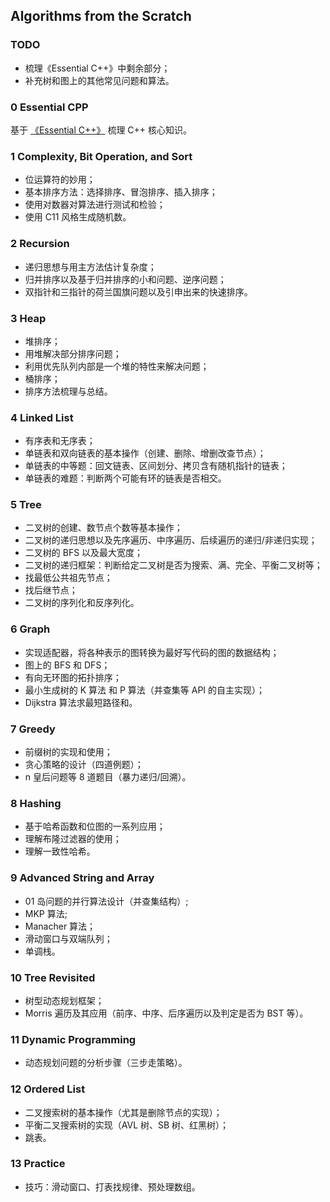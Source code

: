 ## Algorithms from the Scratch

### TODO

* 梳理《Essential C++》中剩余部分；
* 补充树和图上的其他常见问题和算法。

### 0 Essential CPP

基于 [《Essential C++》](https://www.amazon.sg/Essential-C-Stanley-B-Lippman/dp/0201485184) 梳理 C++ 核心知识。

### 1 Complexity, Bit Operation, and Sort

* 位运算符的妙用；
* 基本排序方法：选择排序、冒泡排序、插入排序；
* 使用对数器对算法进行测试和检验；
* 使用 C11 风格生成随机数。

### 2 Recursion

* 递归思想与用主方法估计复杂度；
* 归并排序以及基于归并排序的小和问题、逆序问题；
* 双指针和三指针的荷兰国旗问题以及引申出来的快速排序。

### 3 Heap

* 堆排序；
* 用堆解决部分排序问题；
* 利用优先队列内部是一个堆的特性来解决问题；
* 桶排序；
* 排序方法梳理与总结。

### 4 Linked List

* 有序表和无序表；
* 单链表和双向链表的基本操作（创建、删除、增删改查节点）；
* 单链表的中等题：回文链表、区间划分、拷贝含有随机指针的链表；
* 单链表的难题：判断两个可能有环的链表是否相交。

### 5 Tree

* 二叉树的创建、数节点个数等基本操作；
* 二叉树的递归思想以及先序遍历、中序遍历、后续遍历的递归/非递归实现；
* 二叉树的 BFS 以及最大宽度；
* 二叉树的递归框架：判断给定二叉树是否为搜索、满、完全、平衡二叉树等；
* 找最低公共祖先节点；
* 找后继节点；
* 二叉树的序列化和反序列化。

### 6 Graph

* 实现适配器，将各种表示的图转换为最好写代码的图的数据结构；
* 图上的 BFS 和 DFS；
* 有向无环图的拓扑排序；
* 最小生成树的 K 算法 和 P 算法（并查集等 API 的自主实现）；
* Dijkstra 算法求最短路径和。

### 7 Greedy

* 前缀树的实现和使用；
* 贪心策略的设计（四道例题）；
* n 皇后问题等 8 道题目（暴力递归/回溯）。

### 8 Hashing

* 基于哈希函数和位图的一系列应用；
* 理解布隆过滤器的使用；
* 理解一致性哈希。

### 9 Advanced String and Array

* 01 岛问题的并行算法设计（并查集结构）;
* MKP 算法;
* Manacher 算法；
* 滑动窗口与双端队列；
* 单调栈。

### 10 Tree Revisited

* 树型动态规划框架；
* Morris 遍历及其应用（前序、中序、后序遍历以及判定是否为 BST 等）。

### 11 Dynamic Programming

* 动态规划问题的分析步骤（三步走策略）。

### 12 Ordered List

* 二叉搜索树的基本操作（尤其是删除节点的实现）；
* 平衡二叉搜索树的实现（AVL 树、SB 树、红黑树）；
* 跳表。

### 13 Practice

* 技巧：滑动窗口、打表找规律、预处理数组。